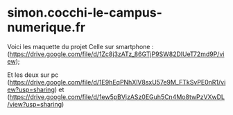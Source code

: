 # simon.cocchi-le-campus-numerique.fr
Voici les maquette du projet 
Celle sur smartphone : 
(https://drive.google.com/file/d/1Zc8j3zATz_86GTjP9SW82DlUeT72md9P/view);

Et les deux sur pc (https://drive.google.com/file/d/1E9hEqPNhXlV8sxU57e9M_FTkSvPE0nR1/view?usp=sharing) et (https://drive.google.com/file/d/1ew5pBVjzASz0EGuh5Cn4Mo8twPzVXwDL/view?usp=sharing)